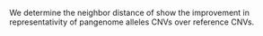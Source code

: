 We determine the neighbor distance of show the improvement in representativity of pangenome alleles CNVs over reference CNVs.

